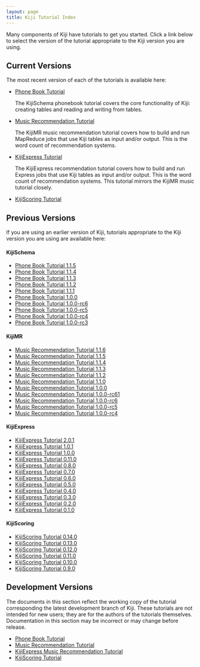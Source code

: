 ```yaml
---
layout: page
title: Kiji Tutorial Index
---
```


Many components of Kiji have tutorials to get you started. Click a link below to select the version of the tutorial appropriate to the Kiji version you are using.

## Current Versions
The most recent version of each of the tutorials is available here:

* [Phone Book Tutorial](tutorials/phonebook-tutorial/1.1.5/phonebook-tutorial)

	The KijiSchema phonebook tutorial covers the core functionality of Kiji:
	creating tables and reading and writing from tables.

* [Music Recommendation Tutorial](tutorials/music-recommendation/1.1.6/music-overview)

	The KijiMR music recommendation tutorial covers how to build and run MapReduce jobs that use Kiji tables as input and/or output. This is the word count of recommendation systems.

* [KijiExpress Tutorial](tutorials/express-recommendation/2.0.1/express-overview)

	The KijiExpress recommendation tutorial covers how to build and run Express jobs that use Kiji tables as input and/or output. This is the word count of recommendation systems.  This tutorial mirrors the KijiMR music tutorial closely.

* [KijiScoring Tutorial](tutorials/scoring/0.14.0/scoring-overview)

## Previous Versions

If you are using an earlier version of Kiji, tutorials appropriate
to the Kiji version you are using are available here:

#### KijiSchema

* [Phone Book Tutorial 1.1.5](tutorials/phonebook-tutorial/1.1.5/phonebook-tutorial)
* [Phone Book Tutorial 1.1.4](tutorials/phonebook-tutorial/1.1.4/phonebook-tutorial)
* [Phone Book Tutorial 1.1.3](tutorials/phonebook-tutorial/1.1.3/phonebook-tutorial)
* [Phone Book Tutorial 1.1.2](tutorials/phonebook-tutorial/1.1.2/phonebook-tutorial)
* [Phone Book Tutorial 1.1.1](tutorials/phonebook-tutorial/1.1.1/phonebook-tutorial)
* [Phone Book Tutorial 1.0.0](tutorials/phonebook-tutorial/1.0.0/phonebook-tutorial)
* [Phone Book Tutorial 1.0.0-rc6](tutorials/phonebook-tutorial/1.0.0-rc6/phonebook-tutorial)
* [Phone Book Tutorial 1.0.0-rc5](tutorials/phonebook-tutorial/1.0.0-rc5/phonebook-tutorial)
* [Phone Book Tutorial 1.0.0-rc4](tutorials/phonebook-tutorial/1.0.0-rc4/phonebook-tutorial)
* [Phone Book Tutorial 1.0.0-rc3](tutorials/phonebook-tutorial/1.0.0-rc3/phonebook-tutorial)

#### KijiMR

* [Music Recommendation Tutorial 1.1.6](tutorials/music-recommendation/1.1.6/music-overview)
* [Music Recommendation Tutorial 1.1.5](tutorials/music-recommendation/1.1.5/music-overview)
* [Music Recommendation Tutorial 1.1.4](tutorials/music-recommendation/1.1.4/music-overview)
* [Music Recommendation Tutorial 1.1.3](tutorials/music-recommendation/1.1.3/music-overview)
* [Music Recommendation Tutorial 1.1.2](tutorials/music-recommendation/1.1.2/music-overview)
* [Music Recommendation Tutorial 1.1.0](tutorials/music-recommendation/1.1.0/music-overview)
* [Music Recommendation Tutorial 1.0.0](tutorials/music-recommendation/1.0.0/music-overview)
* [Music Recommendation Tutorial 1.0.0-rc61](tutorials/music-recommendation/1.0.0-rc61/music-overview)
* [Music Recommendation Tutorial 1.0.0-rc6](tutorials/music-recommendation/1.0.0-rc6/music-overview)
* [Music Recommendation Tutorial 1.0.0-rc5](tutorials/music-recommendation/1.0.0-rc5/music-overview)
* [Music Recommendation Tutorial 1.0.0-rc4](tutorials/music-recommendation/1.0.0-rc4/music-overview)

#### KijiExpress

* [KijiExpress Tutorial 2.0.1](tutorials/express-recommendation/2.0.1/express-overview)
* [KijiExpress Tutorial 1.0.1](tutorials/express-recommendation/1.0.1/express-overview)
* [KijiExpress Tutorial 1.0.0](tutorials/express-recommendation/1.0.0/express-overview)
* [KijiExpress Tutorial 0.11.0](tutorials/express-recommendation/0.11.0/express-overview)
* [KijiExpress Tutorial 0.8.0](tutorials/express-recommendation/0.8.0/express-overview)
* [KijiExpress Tutorial 0.7.0](tutorials/express-recommendation/0.7.0/express-overview)
* [KijiExpress Tutorial 0.6.0](tutorials/express-recommendation/0.6.0/express-overview)
* [KijiExpress Tutorial 0.5.0](tutorials/express-recommendation/0.5.0/express-overview)
* [KijiExpress Tutorial 0.4.0](tutorials/express-recommendation/0.4.0/express-overview)
* [KijiExpress Tutorial 0.3.0](tutorials/express-recommendation/0.3.0/express-overview)
* [KijiExpress Tutorial 0.2.0](tutorials/express-recommendation/0.2.0/express-overview)
* [KijiExpress Tutorial 0.1.0](tutorials/express-recommendation/0.1.0/express-overview)

#### KijiScoring

* [KijiScoring Tutorial 0.14.0](tutorials/scoring/0.14.0/scoring-overview)
* [KijiScoring Tutorial 0.13.0](tutorials/scoring/0.13.0/scoring-overview)
* [KijiScoring Tutorial 0.12.0](tutorials/scoring/0.12.0/scoring-overview)
* [KijiScoring Tutorial 0.11.0](tutorials/scoring/0.11.0/scoring-overview)
* [KijiScoring Tutorial 0.10.0](tutorials/scoring/0.10.0/scoring-overview)
* [KijiScoring Tutorial 0.9.0](tutorials/scoring/0.9.0/scoring-overview)

## Development Versions

The documents in this section reflect the working copy of the tutorial corresponding the latest development branch of Kiji.
These tutorials are not intended for new users; they are for the authors of the tutorials
themselves. Documentation in this section may be incorrect or may change before release.

* [Phone Book Tutorial]({{site.tutorial_phonebook_devel}}/phonebook-tutorial)
* [Music Recommendation Tutorial]({{site.tutorial_music_devel}}/music-overview/)
* [KijiExpress Music Recommendation Tutorial]({{site.tutorial_express_devel}}/express-overview)
* [KijiScoring Tutorial]({{site.tutorial_scoring_devel}}/scoring-overview)

